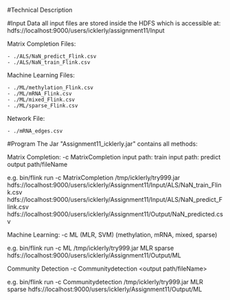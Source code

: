 #Technical Description

#Input Data
all input files are stored inside the HDFS which is accessible at: hdfs://localhost:9000/users/icklerly/assignment11/Input

Matrix Completion Files:
    
    - ./ALS/NaN_predict_Flink.csv
    - ./ALS/NaN_train_Flink.csv

Machine Learning Files:
    
    - ./ML/methylation_Flink.csv
    - ./ML/mRNA_Flink.csv
    - ./ML/mixed_Flink.csv
    - ./ML/sparse_Flink.csv

Network File:
    
    - ./mRNA_edges.csv

#Program
The Jar "Assignment11_icklerly.jar" contains all methods:

Matrix Completion:
-c MatrixCompletion input path: train input path: predict output path/fileName

e.g.    bin/flink run -c MatrixCompletion
        /tmp/icklerly/try999.jar 
        hdfs://localhost:9000/users/icklerly/Assignment11/Input/ALS/NaN_train_Flink.csv 
        hdfs://localhost:9000/users/icklerly/Assignment11/Input/ALS/NaN_predict_Flink.csv 
        hdfs://localhost:9000/users/icklerly/Assignment11/Output/NaN_predicted.csv

Machine Learning:
-c ML <method> (MLR, SVM) <data type> (methylation, mRNA, mixed, sparse) <output path>

e.g.    bin/flink run -c ML /tmp/icklerly/try999.jar 
        MLR
        sparse
        hdfs://localhost:9000/users/icklerly/Assignment11/Output/ML

Community Detection
-c Communitydetection <edge path> <output path/fileName> <num iterations> <delta>

e.g.    bin/flink run -c Communitydetection /tmp/icklerly/try999.jar 
        MLR
        sparse
        hdfs://localhost:9000/users/icklerly/Assignment11/Output/ML




